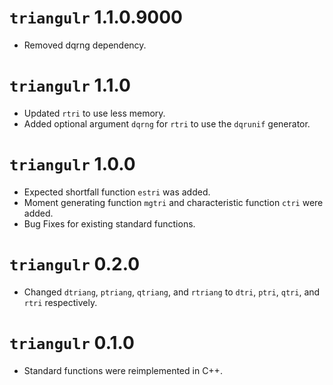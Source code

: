 # `triangulr` 1.1.0.9000

- Removed dqrng dependency.

# `triangulr` 1.1.0

- Updated `rtri` to use less memory.
- Added optional argument `dqrng` for `rtri` to use the `dqrunif` generator.

# `triangulr` 1.0.0

- Expected shortfall function `estri` was added.
- Moment generating function `mgtri` and characteristic function `ctri` were added.
- Bug Fixes for existing standard functions.

# `triangulr` 0.2.0

- Changed `dtriang`, `ptriang`, `qtriang`, and `rtriang` to `dtri`, `ptri`, `qtri`, and `rtri` respectively.

# `triangulr` 0.1.0

- Standard functions were reimplemented in C++.
